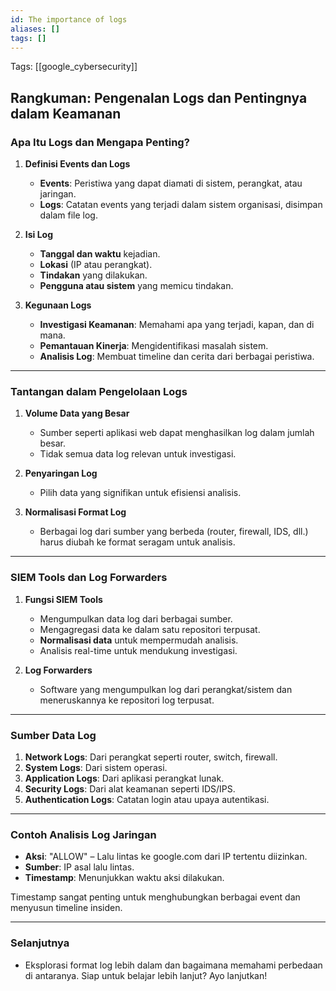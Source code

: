 ```yaml
---
id: The importance of logs
aliases: []
tags: []
---
```


Tags: [[google_cybersecurity]]

## **Rangkuman: Pengenalan Logs dan Pentingnya dalam Keamanan**

### **Apa Itu Logs dan Mengapa Penting?**
1. **Definisi Events dan Logs**
   - **Events**: Peristiwa yang dapat diamati di sistem, perangkat, atau jaringan.
   - **Logs**: Catatan events yang terjadi dalam sistem organisasi, disimpan dalam file log.

2. **Isi Log**
   - **Tanggal dan waktu** kejadian.
   - **Lokasi** (IP atau perangkat).
   - **Tindakan** yang dilakukan.
   - **Pengguna atau sistem** yang memicu tindakan.

3. **Kegunaan Logs**
   - **Investigasi Keamanan**: Memahami apa yang terjadi, kapan, dan di mana.
   - **Pemantauan Kinerja**: Mengidentifikasi masalah sistem.
   - **Analisis Log**: Membuat timeline dan cerita dari berbagai peristiwa.

---

### **Tantangan dalam Pengelolaan Logs**
1. **Volume Data yang Besar**
   - Sumber seperti aplikasi web dapat menghasilkan log dalam jumlah besar.
   - Tidak semua data log relevan untuk investigasi.

2. **Penyaringan Log**
   - Pilih data yang signifikan untuk efisiensi analisis.

3. **Normalisasi Format Log**
   - Berbagai log dari sumber yang berbeda (router, firewall, IDS, dll.) harus diubah ke format seragam untuk analisis.

---

### **SIEM Tools dan Log Forwarders**
1. **Fungsi SIEM Tools**
   - Mengumpulkan data log dari berbagai sumber.
   - Mengagregasi data ke dalam satu repositori terpusat.
   - **Normalisasi data** untuk mempermudah analisis.
   - Analisis real-time untuk mendukung investigasi.

2. **Log Forwarders**
   - Software yang mengumpulkan log dari perangkat/sistem dan meneruskannya ke repositori log terpusat.

---

### **Sumber Data Log**
1. **Network Logs**: Dari perangkat seperti router, switch, firewall.
2. **System Logs**: Dari sistem operasi.
3. **Application Logs**: Dari aplikasi perangkat lunak.
4. **Security Logs**: Dari alat keamanan seperti IDS/IPS.
5. **Authentication Logs**: Catatan login atau upaya autentikasi.

---

### **Contoh Analisis Log Jaringan**
- **Aksi**: "ALLOW" – Lalu lintas ke google.com dari IP tertentu diizinkan.
- **Sumber**: IP asal lalu lintas.
- **Timestamp**: Menunjukkan waktu aksi dilakukan.

Timestamp sangat penting untuk menghubungkan berbagai event dan menyusun timeline insiden.

---

### **Selanjutnya**
- Eksplorasi format log lebih dalam dan bagaimana memahami perbedaan di antaranya.
Siap untuk belajar lebih lanjut? Ayo lanjutkan!
